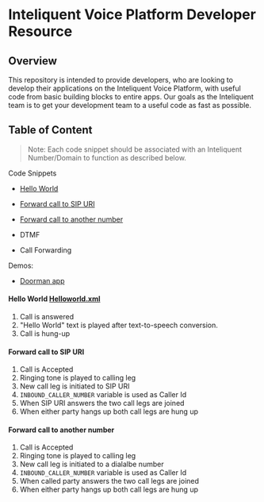 # Inteliquent Voice Platform Developer Resource
## Overview
This repository is intended to provide developers, who are looking to develop their applications on the Inteliquent Voice Platform, with useful code from basic building blocks to entire apps. Our goals as the Inteliquent team is to get your development team to a useful code as fast as possible. 


## Table of Content

>Note: Each code snippet should be associated with an Inteliquent Number/Domain to function as described below.

Code Snippets
- [Hello World](#helloworld)
- [Forward call to SIP URI](#sipuri)
- [Forward call to another number](#number)

- DTMF
- Call Forwarding

Demos:
- [Doorman app](README_doorman_demo.md)



#### Hello World <a href='#helloworld' id='helloworld' class='anchor' aria-hidden='true'></a> [Helloworld.xml](/sample/helloworld.xml)

1. Call is answered
2. "Hello World" text is played after text-to-speech conversion.
3. Call is hung-up


#### Forward call to SIP URI <a href='#sipuri' id='sipuri' class='anchor' aria-hidden='true'></a>

1. Call is Accepted
2. Ringing tone is played to calling leg
3. New call leg is initiated to SIP URI
4. `INBOUND_CALLER_NUMBER` variable is used as Caller Id
5. When SIP URI answers the two call legs are joined
6. When either party hangs up both call legs are hung up


#### Forward call to another number <a href='#number' id='number' class='anchor' aria-hidden='true'></a>

1. Call is Accepted
2. Ringing tone is played to calling leg
3. New call leg is initiated to a dialalbe number
4. `INBOUND_CALLER_NUMBER` variable is used as Caller Id
5. When called party answers the two call legs are joined
6. When either party hangs up both call legs are hung up